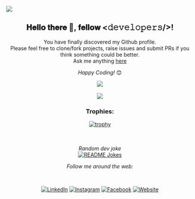 ![](https://komarev.com/ghpvc/?username=goharattiq&color=2c3e51)


<div align="center">
  <h2> 𝐇𝐞𝐥𝐥𝐨 𝐭𝐡𝐞𝐫𝐞 👋, 𝐟𝐞𝐥𝐥𝐨𝐰 <𝚍𝚎𝚟𝚎𝚕𝚘𝚙𝚎𝚛𝚜/>! </h2>
</div>


<div align="center">

  You have finally discovered my Github profile. <br>
  Please feel free to clone/fork projects, raise issues and submit PRs if you think something could be better. <br>
  Ask me anything <a href="mailto:goharattiq@hotmail.com">here</a>

  <i>Happy Coding!</i> 😊

</div>

<div align="center">
  
  <a href="https://github-readme-stats.vercel.app/api?username=goharattiq&count_private=true&show_icons=true&theme=chartreuse-dark">
    <img align="center" src="https://github-readme-stats.vercel.app/api?username=goharattiq&count_private=true&line_height=20&title_color=7A7ADB&icon_color=2234AE&text_color=D3D3D3&bg_color=0,000000,130F40" />
  </a>

  </br>
  </br>

  <a href="https://github.com/goharattiq">
    <img align="center" src="https://github-readme-stats.vercel.app/api/top-langs/?username=goharattiq&include_all_commits=true&count_private=true&show_icons=true&line_height=20&title_color=7A7ADB&icon_color=2234AE&text_color=D3D3D3&bg_color=0,000000,130F40" />
  </a>

  ### Trophies:

 [![trophy](https://github-profile-trophy.vercel.app/?username=goharattiq&theme=onedark&rank=SS,S,SSS,A,AA,AAA,B,C)](https://github.com/ryo-ma/github-profile-trophy)

  </br>
  </br>
  <i>Random dev joke</i><br>
  <a href="https://readme-jokes.vercel.app"><img align="center" src="https://readme-jokes.vercel.app/api" alt="README Jokes"></a>

  <i>Follow me around the web:</i>
  
  <br>

  <a href="https://www.linkedin.com/in/gohar-attiq-42b627197" target="_blank"><img src="https://img.shields.io/badge/LinkedIn-%230077B5.svg?&style=flat-square&logo=linkedin&logoColor=white" alt="LinkedIn"></a>
  <a href="https://www.instagram.com/goharattiq" target="_blank"><img src="https://img.shields.io/badge/Instagram-%23E4405F.svg?&style=flat-square&logo=instagram&logoColor=white" alt="Instagram"></a>
  <a href="https://www.facebook.com/mr.gohar.attiq" target="_blank"><img src="https://img.shields.io/badge/Facebook-%231877F2.svg?&style=flat-square&logo=facebook&logoColor=white" alt="Facebook"></a>
  <a href="https://goharattiq.herokuapp.com" target="_blank"><img src="https://img.shields.io/badge/Web-site-lightgrey" alt="Website"></a>



  
</div>
